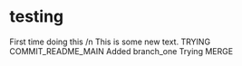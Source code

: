 # testing
First time doing this /n
This is some new text.
TRYING COMMIT_README_MAIN
Added branch_one
Trying MERGE
